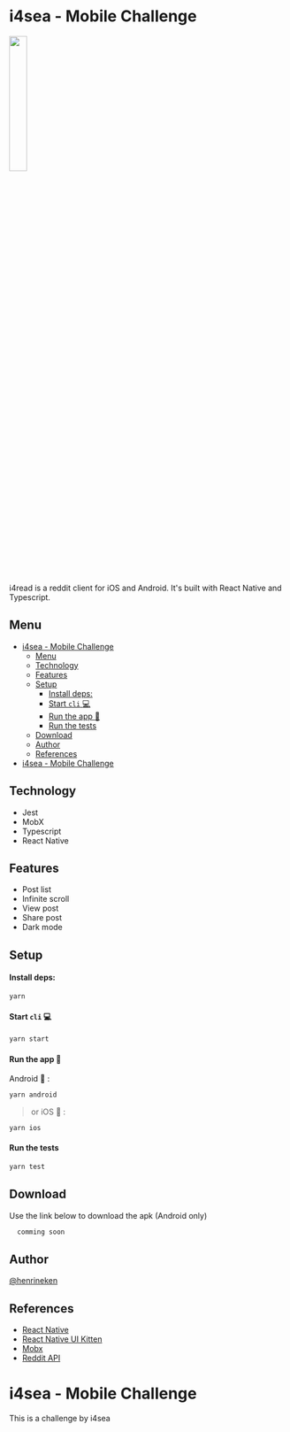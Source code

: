 
# i4sea - Mobile Challenge

<img src="https://i.postimg.cc/L4kt694H/number-4.png" width=25% height=25%>

i4read is a reddit client for iOS and Android. It's built with React Native and Typescript.

## Menu

- [i4sea - Mobile Challenge](#i4sea---mobile-challenge)
  - [Menu](#menu)
  - [Technology](#technology)
  - [Features](#features)
  - [Setup](#setup)
      - [Install deps:](#install-deps)
      - [Start `cli` :computer:](#start-cli-computer)
      - [Run the app :iphone:](#run-the-app-iphone)
      - [Run the tests](#run-the-tests)
  - [Download](#download)
  - [Author](#author)
  - [References](#references)
- [i4sea - Mobile Challenge](#i4sea---mobile-challenge-1)

## Technology

- Jest
- MobX
- Typescript
- React Native

## Features

- Post list
- Infinite scroll
- View post
- Share post
- Dark mode

## Setup

#### Install deps:

```bash
yarn
```

#### Start `cli` :computer:

```bash
yarn start
```

#### Run the app :iphone:

Android :robot: :
```bash
yarn android
```

> or
iOS :apple: :
```bash
yarn ios
```

#### Run the tests

```bash
yarn test
```

## Download

Use the link below to download the apk (Android only)

```bash
  comming soon
```

## Author

[@henrineken](https://www.github.com/henrineken)

## References

 - [React Native](https://reactnative.dev/docs/environment-setup)
 - [React Native UI Kitten](https://akveo.github.io/react-native-ui-kitten/docs/components/components-overview)
 - [Mobx](https://mobx.js.org/react-integration.html)
 - [Reddit API](https://www.reddit.com/dev/api/)

# i4sea - Mobile Challenge
 This is a challenge by i4sea
